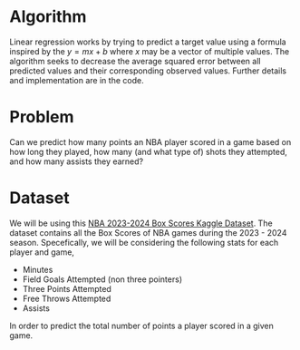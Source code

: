 # Algorithm
Linear regression works by trying to predict a target value using a formula inspired by the $y=mx+b$ where $x$ may be a vector of multiple values. The algorithm seeks to decrease the average squared error between all predicted values and their corresponding observed values. Further details and implementation are in the code.


# Problem
Can we predict how many points an NBA player scored in a game based on how long they played, how many (and what type of) shots they attempted, and how many assists they earned? 

# Dataset
We will be using this [NBA 2023-2024 Box Scores Kaggle Dataset](https://www.kaggle.com/datasets/albi9702/nba-boxscore-season-2023-2024). The dataset contains all the Box Scores of NBA games during the 2023 - 2024 season. Specefically, we will be considering the following stats for each player and game,
- Minutes
- Field Goals Attempted (non three pointers)
- Three Points Attempted
- Free Throws Attempted
- Assists

In order to predict the total number of points a player scored in a given game.